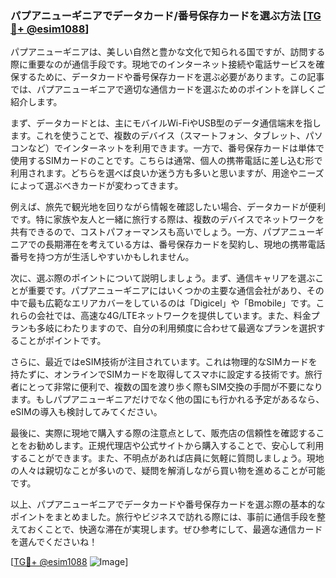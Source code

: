 ### パプアニューギニアでデータカード/番号保存カードを選ぶ方法 [[TG💪+ @esim1088](https://t.me/s/esim1088)]

パプアニューギニアは、美しい自然と豊かな文化で知られる国ですが、訪問する際に重要なのが通信手段です。現地でのインターネット接続や電話サービスを確保するために、データカードや番号保存カードを選ぶ必要があります。この記事では、パプアニューギニアで適切な通信カードを選ぶためのポイントを詳しくご紹介します。

まず、データカードとは、主にモバイルWi-FiやUSB型のデータ通信端末を指します。これを使うことで、複数のデバイス（スマートフォン、タブレット、パソコンなど）でインターネットを利用できます。一方で、番号保存カードは単体で使用するSIMカードのことです。こちらは通常、個人の携帯電話に差し込む形で利用されます。どちらを選べば良いか迷う方も多いと思いますが、用途やニーズによって選ぶべきカードが変わってきます。

例えば、旅先で観光地を回りながら情報を確認したい場合、データカードが便利です。特に家族や友人と一緒に旅行する際は、複数のデバイスでネットワークを共有できるので、コストパフォーマンスも高いでしょう。一方、パプアニューギニアでの長期滞在を考えている方は、番号保存カードを契約し、現地の携帯電話番号を持つ方が生活しやすいかもしれません。

次に、選ぶ際のポイントについて説明しましょう。まず、通信キャリアを選ぶことが重要です。パプアニューギニアにはいくつかの主要な通信会社があり、その中で最も広範なエリアカバーをしているのは「Digicel」や「Bmobile」です。これらの会社では、高速な4G/LTEネットワークを提供しています。また、料金プランも多岐にわたりますので、自分の利用頻度に合わせて最適なプランを選択することがポイントです。

さらに、最近ではeSIM技術が注目されています。これは物理的なSIMカードを持たずに、オンラインでSIMカードを取得してスマホに設定する技術です。旅行者にとって非常に便利で、複数の国を渡り歩く際もSIM交換の手間が不要になります。もしパプアニューギニアだけでなく他の国にも行かれる予定があるなら、eSIMの導入も検討してみてください。

最後に、実際に現地で購入する際の注意点として、販売店の信頼性を確認することをお勧めします。正規代理店や公式サイトから購入することで、安心して利用することができます。また、不明点があれば店員に気軽に質問しましょう。現地の人々は親切なことが多いので、疑問を解消しながら買い物を進めることが可能です。

以上、パプアニューギニアでデータカードや番号保存カードを選ぶ際の基本的なポイントをまとめました。旅行やビジネスで訪れる際には、事前に通信手段を整えておくことで、快適な滞在が実現します。ぜひ参考にして、最適な通信カードを選んでくださいね！

[[TG💪+ @esim1088](https://t.me/s/esim1088) ![Image](https://i.postimg.cc/Y0z9fWf4/image.png)]